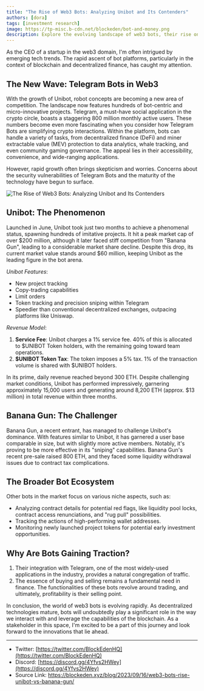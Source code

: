 ```yaml
---
title: "The Rise of Web3 Bots: Analyzing Unibot and Its Contenders"
authors: [dora]
tags: [investment research]
image: https://tp-misc.b-cdn.net/blockeden/bot-and-money.png
description: Explore the evolving landscape of web3 bots, their rise on platforms like Telegram, and the fierce competition between giants like Unibot and newcomers such as Banana Gun. Dive into the world of decentralized innovations.
---
```


As the CEO of a startup in the web3 domain, I'm often intrigued by emerging tech trends. The rapid ascent of bot platforms, particularly in the context of blockchain and decentralized finance, has caught my attention.

## The New Wave: Telegram Bots in Web3

With the growth of Unibot, robot concepts are becoming a new area of competition. The landscape now features hundreds of bot-centric and micro-innovative projects. Telegram, a must-have social application in the crypto circle, boasts a staggering 800 million monthly active users. These numbers become even more fascinating when you consider how Telegram Bots are simplifying crypto interactions. Within the platform, bots can handle a variety of tasks, from decentralized finance (DeFi) and miner extractable value (MEV) protection to data analytics, whale tracking, and even community gaming governance. The appeal lies in their accessibility, convenience, and wide-ranging applications.

However, rapid growth often brings skepticism and worries. Concerns about the security vulnerabilities of Telegram Bots and the maturity of the technology have begun to surface.

![The Rise of Web3 Bots: Analyzing Unibot and Its Contenders](https://tp-misc.b-cdn.net/blockeden/bot-and-money.png "The Rise of Web3 Bots: Analyzing Unibot and Its Contenders")

## Unibot: The Phenomenon

Launched in June, Unibot took just two months to achieve a phenomenal status, spawning hundreds of imitative projects. It hit a peak market cap of over $200 million, although it later faced stiff competition from "Banana Gun", leading to a considerable market share decline. Despite this drop, its current market value stands around $60 million, keeping Unibot as the leading figure in the bot arena.

*Unibot Features*:

- New project tracking
- Copy-trading capabilities
- Limit orders
- Token tracking and precision sniping within Telegram
- Speedier than conventional decentralized exchanges, outpacing platforms like Uniswap.

*Revenue Model*:

1. **Service Fee**: Unibot charges a 1% service fee. 40% of this is allocated to $UNIBOT Token holders, with the remaining going toward team operations.
2. **$UNIBOT Token Tax**: The token imposes a 5% tax. 1% of the transaction volume is shared with $UNIBOT holders.

In its prime, daily revenue reached beyond 300 ETH. Despite challenging market conditions, Unibot has performed impressively, garnering approximately 15,000 users and generating around 8,200 ETH (approx. $13 million) in total revenue within three months.

## Banana Gun: The Challenger

Banana Gun, a recent entrant, has managed to challenge Unibot's dominance. With features similar to Unibot, it has garnered a user base comparable in size, but with slightly more active members. Notably, it's proving to be more effective in its "sniping" capabilities. Banana Gun's recent pre-sale raised 800 ETH, and they faced some liquidity withdrawal issues due to contract tax complications.

## The Broader Bot Ecosystem

Other bots in the market focus on various niche aspects, such as:
- Analyzing contract details for potential red flags, like liquidity pool locks, contract access renunciations, and "rug pull" possibilities.
- Tracking the actions of high-performing wallet addresses.
- Monitoring newly launched project tokens for potential early investment opportunities.

## Why Are Bots Gaining Traction?

1. Their integration with Telegram, one of the most widely-used applications in the industry, provides a natural congregation of traffic.
2. The essence of buying and selling remains a fundamental need in finance. The functionalities of these bots revolve around trading, and ultimately, profitability is their selling point.

In conclusion, the world of web3 bots is evolving rapidly. As decentralized technologies mature, bots will undoubtedly play a significant role in the way we interact with and leverage the capabilities of the blockchain. As a stakeholder in this space, I'm excited to be a part of this journey and look forward to the innovations that lie ahead.

------

- Twitter: [https://twitter.com/BlockEdenHQ](https://twitter.com/BlockEdenHQ)
- Discord: [https://discord.gg/4Yfvs2HWey](https://discord.gg/4Yfvs2HWey)
- Source Link: https://blockeden.xyz/blog/2023/09/16/web3-bots-rise-unibot-vs-banana-gun/
